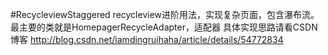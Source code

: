 #RecycleviewStaggered 
recycleview进阶用法，实现复杂页面，包含瀑布流。最主要的类就是HomepagerRecycleAdapter，适配器
具体实现思路请看CSDN博客
http://blog.csdn.net/iamdingruihaha/article/details/54772834
